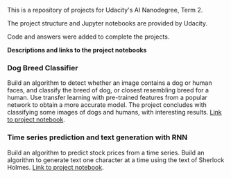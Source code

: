 This is a repository of projects for Udacity's AI Nanodegree, Term 2.

The project structure and Jupyter notebooks are provided by Udacity.

Code and answers were added to complete the projects.


**Descriptions and links to the project notebooks**

### Dog Breed Classifier

Build an algorithm to detect whether an image contains a dog or human faces, and classify the breed of dog, or closest resembling breed for a human. Use transfer learning with pre-trained features from a popular network to obtain a more accurate model. The project concludes with classifying some images of dogs and humans, with interesting results. [Link to project notebook](https://github.com/dbolotov/udacity-aind2/blob/master/dog-project/dog_app.ipynb).


### Time series prediction and text generation with RNN

Build an algorithm to predict stock prices from a time series. Build an algorithm to generate text one character at a time using the text of Sherlock Holmes. [Link to project notebook](https://github.com/dbolotov/udacity-aind2/blob/master/dog-project/dog_app.ipynb).
